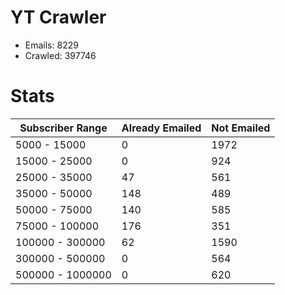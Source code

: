 # YT Crawler
- Emails: 8229
- Crawled: 397746

# Stats
| Subscriber Range  | Already Emailed | Not Emailed |
|-------|-------|-------|
| 5000 - 15000 | 0 | 1972 |
| 15000 - 25000 | 0 | 924 |
| 25000 - 35000 | 47 | 561 |
| 35000 - 50000 | 148 | 489 |
| 50000 - 75000 | 140 | 585 |
| 75000 - 100000 | 176 | 351 |
| 100000 - 300000 | 62 | 1590 |
| 300000 - 500000 | 0 | 564 |
| 500000 - 1000000 | 0 | 620 |
